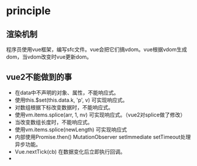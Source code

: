# principle
## 渲染机制
程序员使用vue框架，编写sfc文件。vue会把它们搞vdom。vue根据vdom生成dom，当vdom改变时vue更新dom。  

## vue2不能做到的事
- 在data中不声明的对象、属性，不能响应式。  
- 使用this.$set(this.data.k, 'p', v) 可实现响应式。  
- 对数组根据下标改变数据时，不能响应式。  
- 使用vm.items.splice(arr, 1, nv) 可实现响应式。（vue2对splice做了修改）  
- 当改变数组长度时，不能响应式。  
- 使用vm.items.splice(newLength) 可实现响应式  
- 内部使用Promise.then() MutationObserver setImmediate setTimeout处理异步功能。  
- Vue.nextTick(cb) 在数据变化后立即执行回调。  
- 